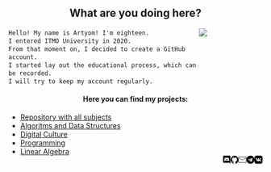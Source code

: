 <h2 align = "center" >What are you doing here?</h2>
<p><img src= "https://cdn.betterttv.net/emote/5e9643a2d023b362f6381be1/3x" width = "25%" align = "right"></p>

    Hello! My name is Artyom! I'm eighteen.
    I entered ITMO University in 2020.
    From that moment on, I decided to create a GitHub account.
    I started lay out the educational process, which can be recorded.
    I will try to keep my account regularly.

<h4 align = "center">Here you can find my projects:</h4>
<div>
    <ul>
        <li><a href = "https://github.com/fadyat/ITMO-PROBLEMS"> Repository with all subjects </a></li>
        <li><a href = "https://github.com/fadyat/ITMO-PROBLEMS/tree/master/Algorithms"> Algoritms and Data Structures </a></li>
        <li><a href = "https://github.com/fadyat/ITMO-PROBLEMS/tree/master/Digital-culture"> Digital Culture </a></li>
        <li><a href = "https://github.com/fadyat/ITMO-PROBLEMS/tree/master/Programming"> Programming </a></li>
        <li><a href = "https://github.com/fadyat/ITMO-PROBLEMS/tree/master/Linal"> Linear Algebra </a></li>
            <div>

 <div>
               <a href = "https://vk.com/mrfadeyev"><img src = "pictures/vk.png" width = "3.3%" align = "right" target = "_blank"></a>
               <a href = "https://t.me/not_fadyat"><img src = "pictures/teleg.png" width = "3.3%" align = "right" target = "_blank"></a>
               <a href = "mailto:fadyat@icloud.com"><img src = "pictures/email.png" width = "3.3%" align = "right" target = "_blank"></a>
               <a href = "https://github.com/fadyat"><img src = "pictures/git.png" width = "3.3%" align = "right" target = "_blank"></a>
               <a href = "https://discord.gg/c6PBVGk"><img src = "pictures/disc.png" width = "3.3%" align = "right" target = "_blank"></a>
            </div></a>
        </li>
    </ul>
</div>
</div></a>
